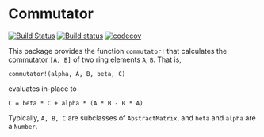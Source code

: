 # Commutator

[![Build Status](https://travis-ci.org/goerz/Commutator.jl.svg?branch=master)](https://travis-ci.org/goerz/Commutator.jl)
[![Build status](https://ci.appveyor.com/api/projects/status/u3g21e0h9dwd3a6u/branch/master?svg=true)](https://ci.appveyor.com/project/goerz/commutator-jl/branch/master)
[![codecov](https://codecov.io/gh/goerz/Commutator.jl/branch/master/graph/badge.svg)](https://codecov.io/gh/goerz/Commutator.jl)


This package provides the function `commutator!` that calculates the
[commutator](https://en.wikipedia.org/wiki/Commutator)
`[A, B]` of two ring elements `A`, `B`. That is,


    commutator!(alpha, A, B, beta, C)

evaluates in-place to

    C = beta * C + alpha * (A * B - B * A)


Typically, `A, B, C` are subclasses of `AbstractMatrix`, and `beta` and `alpha`
are a `Number`.

